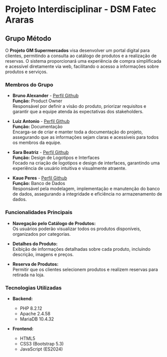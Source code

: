 # Projeto Interdisciplinar - DSM Fatec Araras

## Grupo Método


O **Projeto GM Supermercados** visa desenvolver um portal digital para clientes, permitindo a consulta ao catálogo de produtos e a realização de reservas. O sistema proporcionará uma experiência de compra simplificada e acessível diretamente via web, facilitando o acesso a informações sobre produtos e serviços.

### Membros do Grupo
- **Bruno Alexander** - [Perfil Github](https://github.com/bruno-santos382)  
  **Função:** Product Owner  
  Responsável por definir a visão do produto, priorizar requisitos e garantir que a equipe atenda às expectativas dos stakeholders.

- **Luiz Antonio** - [Perfil Github](https://github.com/Lafreit)  
  **Função:** Documentação  
  Encarga-se de criar e manter toda a documentação do projeto, assegurando que as informações sejam claras e acessíveis para todos os membros da equipe.

- **Sara Beatriz** - [Perfil Github](https://github.com/SaraBeatris)  
  **Função:** Design de Logotipos e Interfaces  
  Focado na criação de logotipos e design de interfaces, garantindo uma experiência de usuário intuitiva e visualmente atraente.

- **Kaue Peres** - [Perfil Github](https://github.com/KauePO)  
  **Função:** Banco de Dados  
  Responsável pela modelagem, implementação e manutenção do banco de dados, assegurando a integridade e eficiência no armazenamento de dados.


### Funcionalidades Principais
- **Navegação pelo Catálogo de Produtos:**  
  Os usuários poderão visualizar todos os produtos disponíveis, organizados por categorias.

- **Detalhes do Produto:**  
  Exibição de informações detalhadas sobre cada produto, incluindo descrição, imagens e preços.

- **Reserva de Produtos:**  
  Permitir que os clientes selecionem produtos e realizem reservas para retirada na loja.

### Tecnologias Utilizadas
- **Backend:**
  - PHP 8.2.12
  - Apache 2.4.58
  - MariaDB 10.4.32

- **Frontend:**
  - HTML5
  - CSS3 (Bootstrap 5.3)
  - JavaScript (ES2024)
